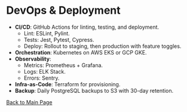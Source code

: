 # DevOps & Deployment

- **CI/CD**: GitHub Actions for linting, testing, and deployment.
  - Lint: ESLint, Pylint.
  - Tests: Jest, Pytest, Cypress.
  - Deploy: Rollout to staging, then production with feature toggles.
- **Orchestration**: Kubernetes on AWS EKS or GCP GKE.
- **Observability**:
  - Metrics: Prometheus + Grafana.
  - Logs: ELK Stack.
  - Errors: Sentry.
- **Infra-as-Code**: Terraform for provisioning.
- **Backup**: Daily PostgreSQL backups to S3 with 30-day retention.

[Back to Main Page](./index.md)